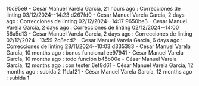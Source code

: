 10c95e9 - Cesar Manuel Varela Garcia, 21 hours ago : Correcciones de linting 03/12/2024--14:23
d267fd0 - Cesar Manuel Varela Garcia, 2 days ago : Correcciones de linting 02/12/2024--14:17
9650be3 - Cesar Manuel Varela Garcia, 2 days ago : Correcciones de linting 02/12/2024--14:00
56a5d13 - Cesar Manuel Varela Garcia, 2 days ago : Correcciones de linting 02/12/2024--13:59
2c8ecd2 - Cesar Manuel Varela Garcia, 6 days ago : Correcciones de linting 28/11/2024--10:03
d335383 - César Manuel Varela García, 10 months ago : bonus funcional
ee97941 - César Manuel Varela García, 10 months ago : todo función
b45b00e - César Manuel Varela García, 12 months ago : con tester
6ef8d61 - César Manuel Varela García, 12 months ago : subida 2
11daf21 - César Manuel Varela García, 12 months ago : subida 1